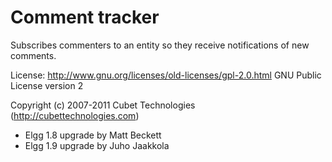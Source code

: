 Comment tracker
===============

Subscribes commenters to an entity so they receive notifications of new comments.

License: http://www.gnu.org/licenses/old-licenses/gpl-2.0.html GNU Public License version 2

Copyright (c) 2007-2011 Cubet Technologies (http://cubettechnologies.com)

 - Elgg 1.8 upgrade by Matt Beckett
 - Elgg 1.9 upgrade by Juho Jaakkola